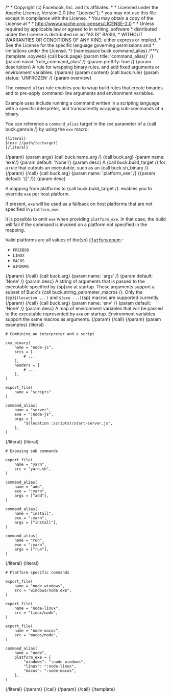 /\* \* Copyright (c) Facebook, Inc. and its affiliates. \* \* Licensed
under the Apache License, Version 2.0 (the \"License\"); \* you may not
use this file except in compliance with the License. \* You may obtain a
copy of the License at \* \* http://www.apache.org/licenses/LICENSE-2.0
\* \* Unless required by applicable law or agreed to in writing,
software \* distributed under the License is distributed on an \"AS IS\"
BASIS, \* WITHOUT WARRANTIES OR CONDITIONS OF ANY KIND, either express
or implied. \* See the License for the specific language governing
permissions and \* limitations under the License. \*/ {namespace
buck.command_alias} /\*\*\*/ {template .soyweb} {call buck.page} {param
title: \'command_alias()\' /} {param navid: \'rule_command_alias\' /}
{param prettify: true /} {param description} A rule for wrapping binary
rules, and add fixed arguments or environment variables. {/param} {param
content} {call buck.rule} {param status: \'UNFROZEN\' /} {param
overview}

The `command_alias` rule enables you to wrap build rules that create
binaries and to pre-apply command-line arguments and environment
variables.

Example uses include running a command written in a scripting language
with a specific interpreter, and transparently wrapping sub-commands of
a binary.

You can reference a `command_alias` target in the `cmd` parameter of a
{call buck.genrule /} by using the `exe` macro:

    {literal}
    $(exe //path/to:target)
    {/literal}

{/param} {param args} {call buck.name_arg /} {call buck.arg} {param
name: \'exe\'/} {param default: \'None\'/} {param desc} A {call
buck.build_target /} for a rule that outputs an executable, such as an
{call buck.sh_binary /}. {/param} {/call} {call buck.arg} {param name:
\'platform_exe\' /} {{param default: \'{}\' /}} {param desc}

A mapping from platforms to {call buck.build_target /}. enables you to
override `exe` per host platform.

If present, `exe` will be used as a fallback on host platforms that are
not specified in `platform_exe`.

It is possible to omit `exe` when providing `platform_exe`. In that
case, the build will fail if the command is invoked on a platform not
specified in the mapping.

Valid platforms are all values of the{sp} [`Platform`
enum](https://buck.build/javadoc/com/facebook/buck/util/environment/Platform.html)
:

-   `FREEBSD`
-   `LINUX`
-   `MACOS`
-   `WINDOWS`

{/param} {/call} {call buck.arg} {param name: \'args\' /} {param
default: \'None\' /} {param desc} A string of arguments that is passed
to the executable specified by {sp}`exe` at startup. These arguments
support a subset of Buck\'s {call buck.string_parameter_macros /}. Only
the {sp}`$(location ...)` and `$(exe ...)`{sp} macros are supported
currently. {/param} {/call} {call buck.arg} {param name: \'env\' /}
{param default: \'None\' /} {param desc} A map of environment variables
that will be passed to the executable represented by `exe` on startup.
Environment variables support the same macros as arguments. {/param}
{/call} {/param} {param examples} {literal}

``` {.prettyprint .lang-py}
# Combining an interpreter and a script

cxx_binary(
    name = "node-js",
    srcs = [
        # ...
    ],
    headers = [
        # ...
    ],
)

export_file(
    name = "scripts"
)

command_alias(
    name = "server",
    exe = ":node-js",
    args = [
        "$(location :scripts)/start-server.js",
    ],
)
```

{/literal} {literal}

``` {.prettyprint .lang-py}
# Exposing sub commands

export_file(
    name = "yarn",
    src = "yarn.sh",
)

command_alias(
    name = "add",
    exe = ":yarn",
    args = ["add"],
)

command_alias(
    name = "install",
    exe = ":yarn",
    args = ["install"],
)

command_alias(
    name = "run",
    exe = ":yarn",
    args = ["run"],
)
```

{/literal} {literal}

``` {.prettyprint .lang-py}
# Platform specific commands

export_file(
    name = "node-windows",
    src = "windows/node.exe",
)

export_file(
    name = "node-linux",
    src = "linux/node",
)

export_file(
    name = "node-macos",
    src = "macos/node",
)

command_alias(
    name = "node",
    platform_exe = {
        "windows": ":node-windows",
        "linux": ":node-linux",
        "macos": ":node-macos",
    },
)
```

{/literal} {/param} {/call} {/param} {/call} {/template}
